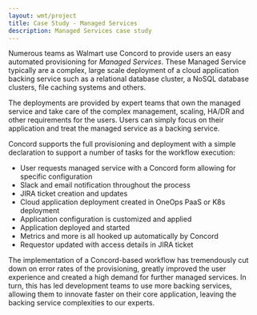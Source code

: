 ```yaml
---
layout: wmt/project
title: Case Study - Managed Services
description: Managed Services case study
---
```


Numerous teams as Walmart use Concord to provide users an easy automated
provisioning for _Managed Services_. These Managed Service typically are a
complex, large scale deployment of a cloud application backing service such as
a relational database cluster, a NoSQL database clusters, file caching systems
and others.

The deployments are provided by expert teams that own the managed service and
take care of the complex management, scaling, HA/DR and other requirements for
the users. Users can simply focus on their application and treat the managed
service as a backing service.

Concord supports the full provisioning and deployment with a simple declaration
to support a number of tasks for the workflow execution:

- User requests managed service with a Concord form allowing for specific
  configuration
- Slack and email notification throughout the process
- JIRA ticket creation and updates
- Cloud application deployment created in OneOps PaaS or K8s deployment
- Application configuration is customized and applied
- Application deployed and started
- Metrics and more is all hooked up automatically by Concord
- Requestor updated with access details in JIRA ticket

The implementation of a Concord-based workflow has tremendously cut down on
error rates of the provisioning, greatly improved the user experience and
created a high demand for further managed services. In turn, this has led
development teams to use more backing services, allowing them to innovate faster
on their core application, leaving the backing service complexities to our
experts. 


